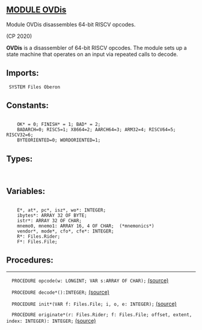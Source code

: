 
## [MODULE OVDis](https://github.com/io-core/Build/blob/main/OVDis.Mod)
Module OVDis disassembles 64-bit RISCV opcodes.


(CP 2020)

**OVDis** is a disassembler of 64-bit RISCV opcodes.
The module sets up a state machine that operates on an input via repeated calls to decode.


  ## Imports:
` SYSTEM Files Oberon`

## Constants:
```

    OK* = 0; FINISH* = 1; BAD* = 2;
    BADARCH=0; RISC5=1; X8664=2; AARCH64=3; ARM32=4; RISCV64=5; RISCV32=6;
    BYTEORIENTED=0; WORDORIENTED=1;

```
## Types:
```


```
## Variables:
```

    E*, at*, pc*, isz*, wo*: INTEGER;
    ibytes*: ARRAY 32 OF BYTE;
    istr*: ARRAY 32 OF CHAR;
    mnemo0, mnemo1: ARRAY 16, 4 OF CHAR;  (*mnemonics*)
    vendor*, mode*, cfo*, cfe*: INTEGER;
    R*: Files.Rider;
    F*: Files.File;

```
## Procedures:
---

`  PROCEDURE opcode(w: LONGINT; VAR s:ARRAY OF CHAR);` [(source)](https://github.com/io-orig/System/blob/main/OVDis.Mod#L31)


`  PROCEDURE decode*():INTEGER;` [(source)](https://github.com/io-orig/System/blob/main/OVDis.Mod#L57)


`  PROCEDURE init*(VAR f: Files.File; i, o, e: INTEGER);` [(source)](https://github.com/io-orig/System/blob/main/OVDis.Mod#L78)


`  PROCEDURE originate*(r: Files.Rider; f: Files.File; offset, extent, index: INTEGER): INTEGER;` [(source)](https://github.com/io-orig/System/blob/main/OVDis.Mod#L89)

